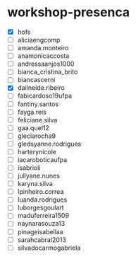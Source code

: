 # workshop-presenca

- [x] hofs
- [ ] aliciaengcomp
- [ ] amanda.monteiro
- [ ] anamonicaccosta
- [ ] andressaanjos1000
- [ ] bianca_cristina_brito
- [ ] biancascerni
- [x] dailneide.ribeiro
- [ ] fabicardoso19ufpa
- [ ] fantiny.santos
- [ ] fayga.reis
- [ ] feliciane.silva
- [ ] gaa.quel12
- [ ] gleciarocha9
- [ ] gledsyanne.rodrigues
- [ ] harterynicole
- [ ] iacaroboticaufpa
- [ ] isabrioli
- [ ] jullyane.nunes
- [ ] karyna.silva
- [ ] lpinheiro.correa
- [ ] luanda.rodrigues
- [ ] luborgesgoulart
- [ ] maduferreira1509
- [ ] naynarasouza13
- [ ] pinageisabellaa
- [ ] sarahcabral2013
- [ ] silvadocarmogabriela